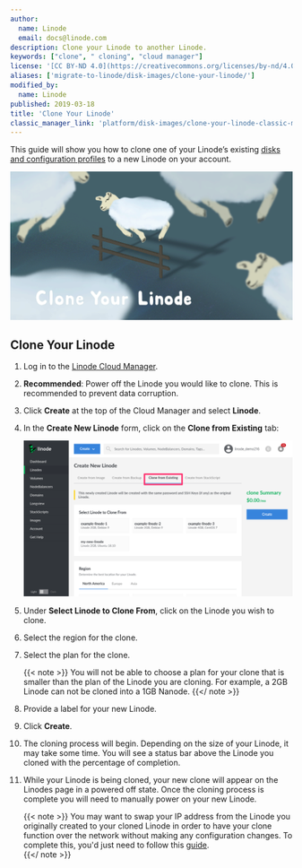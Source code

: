 ```yaml
---
author:
  name: Linode
  email: docs@linode.com
description: Clone your Linode to another Linode.
keywords: ["clone", " cloning", "cloud manager"]
license: '[CC BY-ND 4.0](https://creativecommons.org/licenses/by-nd/4.0)'
aliases: ['migrate-to-linode/disk-images/clone-your-linode/']
modified_by:
  name: Linode
published: 2019-03-18
title: 'Clone Your Linode'
classic_manager_link: 'platform/disk-images/clone-your-linode-classic-manager/'
---
```


This guide will show you how to clone one of your Linode’s existing [disks and configuration profiles](/docs/platform/disk-images/disk-images-and-configuration-profiles/) to a new Linode on your account.

![Clone Your Linode](clone-your-linode.png "Clone Your Linode")

## Clone Your Linode

1.  Log in to the [Linode Cloud Manager](https://cloud.linode.com).

1.  **Recommended**: Power off the Linode you would like to clone. This is recommended to prevent data corruption.

1.  Click **Create** at the top of the Cloud Manager and select **Linode**.

1.  In the **Create New Linode** form, click on the **Clone from Existing** tab:

     ![Select the 'Clone from Existing' tab to clone an existing Linode.](clone-linode-menu.png)

1.  Under **Select Linode to Clone From**, click on the Linode you wish to clone.

1.  Select the region for the clone.

1.  Select the plan for the clone.

    {{< note >}}
You will not be able to choose a plan for your clone that is smaller than the plan of the Linode you are cloning. For example, a 2GB Linode can not be cloned into a 1GB Nanode.
{{</ note >}}

1.  Provide a label for your new Linode.

1.  Click **Create**.

1.  The cloning process will begin. Depending on the size of your Linode, it may take some time. You will see a status bar above the Linode you cloned with the percentage of completion.

1.  While your Linode is being cloned, your new clone will appear on the Linodes page in a powered off state. Once the cloning process is complete you will need to manually power on your new Linode.

    {{< note >}}
 You may want to swap your IP address from the Linode you originally created to your cloned Linode in order to have your clone function over the network without making any configuration changes. To complete this, you'd just need to follow this [guide](/docs/platform/manager/remote-access/#swapping-ip-addresses).  
{{</ note >}}
